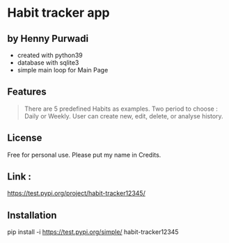 # Habit tracker app
## by Henny Purwadi

- created with python39
- database with sqlite3
- simple main loop for Main Page

## Features
> There are 5 predefined Habits as examples.
> Two period to choose : Daily or Weekly.
> User can create new, edit, delete, or analyse history.

## License
Free for personal use. 
Please put my name in Credits.

## Link :
https://test.pypi.org/project/habit-tracker12345/

## Installation
pip install -i https://test.pypi.org/simple/ habit-tracker12345


